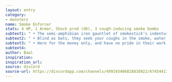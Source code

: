 ```yaml
---
layout: entry
category:
- monsters
name: Smoke Enforcer
stats: 4 HP, 1 Armor, Shock prod (d6), 3 cough-inducing smoke bombs
subtext1: " • The semi-amphibian iron gauntlet of smokestick’s indentured workforce, they’re paid two pounds per beating, verified kills docks their pay for a week."
subtext2: " • Blind as bats, they seek your coughs in the smoke, water filled diving helmets ensure they don't need to switch from gills over to respiration."
subtext3: " • Here for the money only, and have no pride in their work. Employers and 'clients' alike make their lives miserable."
subtext4:
author: Baal
inspiration:
inspiration_url:
source: discord
source-url: https://discordapp.com/channels/499193406828838922/674544134798966806/695715698910953575
---
```

